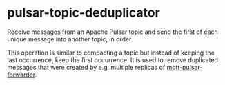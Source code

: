 # pulsar-topic-deduplicator

Receive messages from an Apache Pulsar topic and send the first of each unique message into another topic, in order.

This operation is similar to compacting a topic but instead of keeping the last occurrence, keep the first occurrence.
It is used to remove duplicated messages that were created by e.g. multiple replicas of [mqtt-pulsar-forwarder](https://github.com/tvv-lippu-ja-maksujarjestelma-oy/mqtt-pulsar-forwarder).
